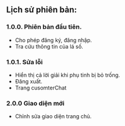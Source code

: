 ## Lịch sử phiên bản:

### 1.0.0. Phiên bản đầu tiên.

- Cho phép đăng ký, đăng nhập.
- Tra cứu thông tin của lá số.

### 1.0.1. Sửa lỗi

- Hiển thị cả lời giải khi phụ tinh bị bỏ trống.
- Đăng xuất.
- Trang cusomterChat

### 2.0.0 Giao diện mới

- Chỉnh sửa giao diện trang chủ.